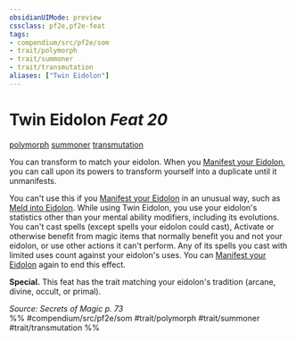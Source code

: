 ```yaml
---
obsidianUIMode: preview
cssclass: pf2e,pf2e-feat
tags:
- compendium/src/pf2e/som
- trait/polymorph
- trait/summoner
- trait/transmutation
aliases: ["Twin Eidolon"]
---
```

# Twin Eidolon  *Feat 20*  
[polymorph](/rules/traits/polymorph.md)  [summoner](/rules/traits/summoner-som.md)  [transmutation](/rules/traits/transmutation.md)  


You can transform to match your eidolon. When you [Manifest your Eidolon](/rules/actions/manifest-eidolon-som.md), you can call upon its powers to transform yourself into a duplicate until it unmanifests.

You can't use this if you [Manifest your Eidolon](/rules/actions/manifest-eidolon-som.md) in an unusual way, such as [Meld into Eidolon](/compendium/feats/meld-into-eidolon-som.md). While using Twin Eidolon, you use your eidolon's statistics other than your mental ability modifiers, including its evolutions. You can't cast spells (except spells your eidolon could cast), Activate or otherwise benefit from magic items that normally benefit you and not your eidolon, or use other actions it can't perform. Any of its spells you cast with limited uses count against your eidolon's uses. You can [Manifest your Eidolon](/rules/actions/manifest-eidolon-som.md) again to end this effect.

**Special.** This feat has the trait matching your eidolon's tradition (arcane, divine, occult, or primal).

*Source: Secrets of Magic p. 73*  
%% #compendium/src/pf2e/som #trait/polymorph #trait/summoner #trait/transmutation %%